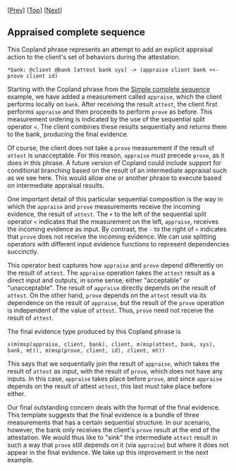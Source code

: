 \[[Prev](gcb_sq.md)\] \[[Top](../mutual.md)\] \[[Next](./bcb_sq_appraise_sink.md)\]

## Appraised complete sequence

This Copland phrase represents an attempt to add an explicit appraisal
action to the client's set of behaviors during the attestation.

```
*bank: @client @bank [attest bank sys] -> (appraise client bank +<- prove client id)
```

Starting with the Copland phrase from the [Simple complete sequence](./bcb_sq.md) example, we have added a measurement called
`appraise`, which the client performs locally on `bank`.  After
receiving the result `attest`, the client first performs `appraise`
and then proceeds to perform `prove` as before.  This measurement
ordering is indicated by the use of the sequential split operator `<`.
The client combines these results sequentially and returns them to the
bank, producing the final evidence.

Of course, the client does not take a `prove` measurement if the
result of `attest` is unacceptable.  For this reason, `appraise` must
precede `prove`, as it does in this phrase.  A future version of
Copland could include support for conditional branching based on the
result of an intermediate appraisal such as we see here.  This would
allow one or another phrase to execute based on intermediate appraisal
results.

One important detail of this particular sequential composition is the
way in which the `appraise` and `prove` measurements receive the
incoming evidence, the result of `attest`.  The `+` to the left of the
sequential split operator `<` indicates that the measurement on the
left, `appraise`, receives the incoming evidence as input.  By
contrast, the `-` to the right of `<` indicates that `prove` does not
receive the incoming evidence.  We can use splitting operators with
different input evidence functions to represent dependencies
succinctly.

This operator best captures how `appraise` and `prove` depend
differently on the result of `attest`.  The `appraise` operation takes
the `attest` result as a direct input and outputs, in some sense,
either "acceptable" or "unacceptable".  The result of `appraise`
directly depends on the result of `attest`.  On the other hand,
`prove` depends on the `attest` result via its dependence on the
result of `appraise`, but the result of the `prove` operation is
independent of the value of `attest`.  Thus, `prove` need not receive
the result of `attest`.

The final evidence type produced by this Copland phrase is

    s(m(msp(appraise, client, bank), client, m(msp(attest, bank, sys), bank, mt)), m(msp(prove, client, id), client, mt))

This says that we sequentially join the result of `appraise`, which
takes the result of `attest` as input, with the result of `prove`,
which does not have any inputs.  In this case, `appraise` takes place
before `prove`, and since `appraise` depends on the result of attest
`attest`, this last must take place before either.

Our final outstanding concern deals with the format of the final
evidence.  This template suggests that the final evidence is a bundle
of three measurements that has a certain sequential structure.  In our
scenario, however, the bank only receives the client's `prove` result
at the end of the attestation.  We would thus like to "sink" the
intermediate `attest` result in such a way that `prove` still depends
on it (via `appraise`) but where it does not appear in the final
evidence.  We take up this improvement in the next example.
